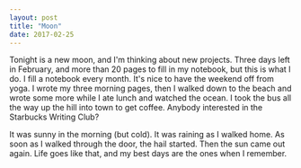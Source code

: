 ```yaml
---
layout: post
title: "Moon"
date: 2017-02-25
---
```


Tonight is a new moon, and I'm thinking about new projects. Three days left in February, and more than 20 pages to fill in my notebook, but this is what I do. I fill a notebook every month. It's nice to have the weekend off from yoga. I wrote my three morning pages, then I walked down to the beach and wrote some more while I ate lunch and watched the ocean. I took the bus all the way up the hill into town to get coffee. Anybody interested in the Starbucks Writing Club?

It was sunny in the morning (but cold). It was raining as I walked home. As soon as I walked through the door, the hail started. Then the sun came out again. Life goes like that, and my best days are the ones when I remember.
